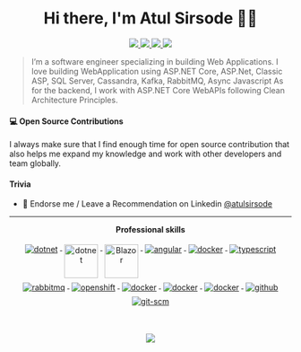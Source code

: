<h1 align="center">Hi there, I'm Atul Sirsode 👋😲</h1>

<p align="center"> 
 <a href="https://twitter.com/AtulSirsode" alt="twitter">
   <img src="https://img.shields.io/badge/-@atulsirsode-%231DA1F2?style=flat-square&logo=twitter&logoColor=ffffff" />
 </a>
 <a href="https://github.com/atul-sirsode" alt="Atul's github">
   <img src="https://img.shields.io/badge/-@atulsirsode-%23181717?style=flat-square&logo=github" />
 </a>
 <a href="https://www.linkedin.com/in/atul-sirsode" alt="Atul's linkedin">
   <img src="https://img.shields.io/badge/-atulsirsode-blue?style=flat-square&logo=Linkedin&logoColor=white&link=https://www.linkedin.com/in/frankyjquintero" />
 </a>
 <a>
   <img src="https://komarev.com/ghpvc/?username=atul-sirsode&color=ff69b4&style=flat-square" />
 </a>
</p>


> I’m a software engineer specializing in building Web Applications. I love building WebApplication using ASP.NET Core, ASP.Net, Classic ASP, SQL Server, Cassandra, Kafka, RabbitMQ, Async Javascript  As for the backend, I work with ASP.NET Core WebAPIs following Clean Architecture Principles. 
> 
#### 💻 Open Source Contributions

I always make sure that I find enough time for open source contribution that also helps me expand my knowledge and work with other developers and team globally.


#### Trivia
- 🦸 Endorse me / Leave a Recommendation on Linkedin [@atulsirsode](https://www.linkedin.com/in/atul-sirsode/)

---

<p align="center"> 
 <strong>
  Professional skills
  </strong>
</p>

<p align="center">
  <a href="https://dotnet.microsoft.com/">
    <img src="https://www.vectorlogo.zone/logos/dotnet/dotnet-ar21.svg" alt="dotnet" style="vertical-align:top; margin:4px;">
  </a>
  <a href="https://dotnet.microsoft.com/">
    <img src="https://upload.wikimedia.org/wikipedia/commons/e/ee/.NET_Core_Logo.svg" height="60px" alt="dotnet" style="vertical-align:top; margin:4px;">
  </a>
  <a href="https://dotnet.microsoft.com/apps/aspnet/web-apps/blazor">
    <img src="https://upload.wikimedia.org/wikipedia/commons/d/d0/Blazor.png" alt="Blazor" height="60px" style="vertical-align:top; margin:4px">
  </a>
  <a href="https://www.python.org/">
    <img src="https://www.vectorlogo.zone/logos/python/python-ar21.svg" alt="angular" style="vertical-align:top; margin:4px;">
  </a>
    </a>
    <a href="">
    <img src="https://www.vectorlogo.zone/logos/microsoft_powerbi/microsoft_powerbi-ar21.svg" alt="docker" style="vertical-align:top; margin:4px">
  </a>
  <a href="">
    <img src="https://www.vectorlogo.zone/logos/azurefunctions/azurefunctions-ar21.svg" alt="typescript" style="vertical-align:top; margin:4px;">
  </a>  
   <a href="http://portal.azure.com/">
    <img src="https://www.vectorlogo.zone/logos/microsoft_azure/microsoft_azure-ar21.svg" alt="rabbitmq" style="vertical-align:top; margin:4px">
  </a>
  <a href="https://aws.amazon.com/">
    <img src="https://www.vectorlogo.zone/logos/amazon_aws/amazon_aws-ar21.svg" alt="openshift" style="vertical-align:top; margin:4px">
  </a>
    <a href="https://hub.docker.com/">
    <img src="https://www.vectorlogo.zone/logos/docker/docker-ar21.svg" alt="docker" style="vertical-align:top; margin:4px">
  </a>
  
  </a>
    <a href="">
    <img src="https://www.vectorlogo.zone/logos/oracle/oracle-ar21.svg" alt="docker" style="vertical-align:top; margin:4px">
  </a>
  </a>
    <a href="">
    <img src="https://www.vectorlogo.zone/logos/postgresql/postgresql-ar21.svg" alt="docker" style="vertical-align:top; margin:4px">
  </a>
  
  <a href="https://www.github.com">
    <img src="https://www.vectorlogo.zone/logos/github/github-ar21.svg" alt="github" style="vertical-align:top; margin:4px">
  </a>
  <a href="https://www.git.com">
    <img src="https://www.vectorlogo.zone/logos/git-scm/git-scm-ar21.svg" alt="git-scm" style="vertical-align:top; margin:4px">
  </a>
</p>
<br/>

<p align="center">
  <a href="#" alt="atulsirsode's github stats"><img src="https://github-readme-stats.vercel.app/api?username=atul-sirsode" /></a>
</p>
